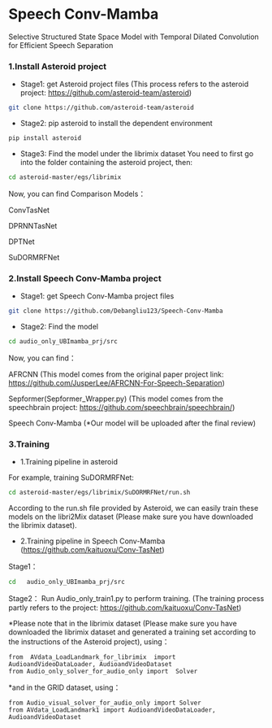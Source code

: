 # Speech Conv-Mamba
Selective Structured State Space Model with Temporal Dilated Convolution for Efficient Speech Separation

### 1.Install Asteroid project

-  Stage1: get Asteroid project files 
(This process refers to the asteroid project: https://github.com/asteroid-team/asteroid)
```bash
git clone https://github.com/asteroid-team/asteroid
```

-  Stage2: pip asteroid to install the dependent environment
```bash
pip install asteroid
```

-  Stage3: Find  the model under the librimix dataset
You need to first go into the folder containing the asteroid project, then:
```bash
cd asteroid-master/egs/librimix
```
Now, you can find Comparison Models：

ConvTasNet

DPRNNTasNet

DPTNet

SuDORMRFNet

### 2.Install  Speech Conv-Mamba project

-  Stage1: get  Speech Conv-Mamba project files
```bash
git clone https://github.com/Debangliu123/Speech-Conv-Mamba
```
-  Stage2: Find the model 
```bash
cd audio_only_UBImamba_prj/src
```
Now, you can find：

AFRCNN (This model comes from the original paper project link: https://github.com/JusperLee/AFRCNN-For-Speech-Separation)

Sepformer(Sepformer_Wrapper.py)
(This model comes from the speechbrain project: https://github.com/speechbrain/speechbrain/)

Speech Conv-Mamba (*Our model will be uploaded after the final review)

### 3.Training
-  1.Training pipeline in asteroid
  
For example, training SuDORMRFNet:
```bash
cd asteroid-master/egs/librimix/SuDORMRFNet/run.sh
```
According to the run.sh file provided by Asteroid, we can easily train these models on the libri2Mix dataset (Please make sure you have downloaded the librimix dataset). 

-  2.Training pipeline in Speech Conv-Mamba (https://github.com/kaituoxu/Conv-TasNet)


Stage1：
```bash
cd   audio_only_UBImamba_prj/src
```

Stage2：
Run Audio_only_train1.py to perform training. (The training process partly refers to the project: https://github.com/kaituoxu/Conv-TasNet)

*Please note that in the librimix dataset (Please make sure you have downloaded the librimix dataset and generated a training set according to the instructions of the Asteroid project), using：
```
from  AVdata_LoadLandmark_for_librimix  import AudioandVideoDataLoader, AudioandVideoDataset
from Audio_only_solver_for_audio_only import  Solver
```

*and in the GRID dataset, using： 
```
from Audio_visual_solver_for_audio_only import Solver
from AVdata_LoadLandmark1 import AudioandVideoDataLoader, AudioandVideoDataset
```




